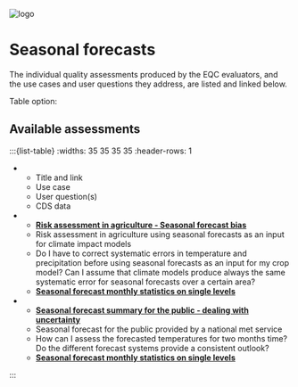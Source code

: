 ![logo](../LogoLine_horizon_C3S.png)

Seasonal forecasts
=======================

The individual quality assessments produced by the EQC evaluators, and the use cases and user questions they address, are listed and linked below.

Table option:

## Available assessments

:::{list-table}
:widths: 35 35 35 35 
:header-rows: 1
*   - Title and link
    - Use case
    - User question(s)
    - CDS data

*   - __[Risk assessment in agriculture - Seasonal forecast bias](D520.3.2.3b.SEASONAL_multimodel-bias_v8_Copy1)__
    - Risk assessment in agriculture using seasonal forecasts as an input for climate impact models
    - Do I have to correct systematic errors in temperature and precipitation before using seasonal forecasts as an input for my crop model? Can I assume that climate models produce always the same systematic error for seasonal forecasts over a certain area?
    - __[Seasonal forecast monthly statistics on single levels](https://cds.climate.copernicus.eu/cdsapp#!/dataset/seasonal-monthly-single-levels?tab=overview)__
*   - __[Seasonal forecast summary for the public - dealing with uncertainty](uncertainty)__
    - Seasonal forecast for the public provided by a national met service
    - How can I assess the forecasted temperatures for two months time? Do the different forecast systems provide a consistent outlook? 
    - __[Seasonal forecast monthly statistics on single levels](https://cds.climate.copernicus.eu/cdsapp#!/dataset/seasonal-monthly-single-levels?tab=overview)__


:::

<!-- Table of contents options (no maintenance, but can't customise):

## Available assessments

```{tableofcontents}
``` -->